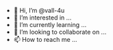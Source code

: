 - 👋 Hi, I’m @vall-4u
- 👀 I’m interested in ...
- 🌱 I’m currently learning ...
- 💞️ I’m looking to collaborate on ...
- 📫 How to reach me ...

<!---
vall-4u/vall-4u is a ✨ special ✨ repository because its `README.md` (this file) appears on your GitHub profile.
You can click the Preview link to take a look at your changes.
--->
